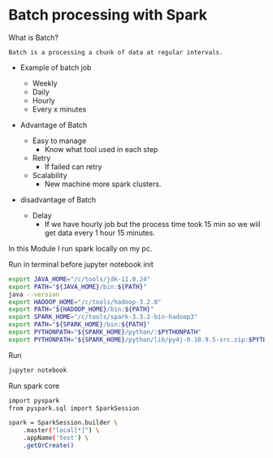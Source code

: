 # Batch processing with Spark

What is Batch?

    Batch is a processing a chunk of data at regular intervals.

* Example of batch job
    - Weekly
    - Daily
    - Hourly
    - Every x minutes

* Advantage of Batch
    - Easy to manage
        - Know what tool used in each step
    - Retry
        - If failed can retry
    - Scalability
        - New machine more spark clusters.

* disadvantage of Batch
    - Delay
        - If we have hourly job but the process time took 15 min so we wiil get data every 1 hour 15 minutes.


In this Module I run spark locally on my pc.

Run in terminal before jupyter notebook init

```bash
export JAVA_HOME="/c/tools/jdk-11.0.24"
export PATH="${JAVA_HOME}/bin:${PATH}"
java --version
export HADOOP_HOME="/c/tools/hadoop-3.2.0"
export PATH="${HADOOP_HOME}/bin:${PATH}"
export SPARK_HOME="/c/tools/spark-3.3.2-bin-hadoop3"
export PATH="${SPARK_HOME}/bin:${PATH}"
export PYTHONPATH="${SPARK_HOME}/python/:$PYTHONPATH"
export PYTHONPATH="${SPARK_HOME}/python/lib/py4j-0.10.9.5-src.zip:$PYTHONPATH"
```

Run

```bash
jupyter notebook
```

Run spark core 

```bash
import pyspark
from pyspark.sql import SparkSession

spark = SparkSession.builder \
    .master("local[*]") \
    .appName('test') \
    .getOrCreate()
```
